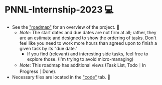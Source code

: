 # PNNL-Internship-2023 💻

- See the ["roadmap"](https://github.com/users/Ben-Drucker/projects/4) for an overview of the project. 📆
  - _Note_: The start dates and due dates are not firm at all; rather, they are an estimate and designed to show the ordering of tasks. Don't feel like you need to work more hours than agreed upon to finish a given task by its "due date."
    - If you find (relevant) and interesting side tasks, feel free to explore those. (I'm trying to avoid micro-managing)
  - _Note_: This roadmap has additional views (Task List, Todo｜In Progress｜Done).
- Necessary files are located in the ["code"](https://github.com/Ben-Drucker/PNNL-Internship-2023) tab. 📁
